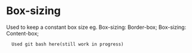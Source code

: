 # Box-sizing
  
  Used to keep a constant box size
  eg. Box-sizing: Border-box;
      Box-sizing: Content-box;
      

      Used git bash here(still work in progress)